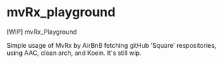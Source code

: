 # mvRx_playground
[WIP] mvRx_Playground

Simple usage of MvRx by AirBnB fetching gitHub 'Square' respositories, using AAC, clean arch, and Koein.
It's still wip.
